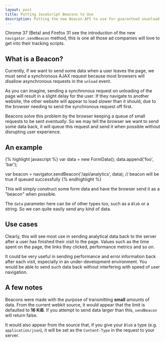 ```yaml
---
layout: post
title: Putting JavaScript Beacons to Use
description: Putting the new Beacon API to use for guaranteed onunload transmissions
---
```


Chrome 37 (Beta) and Firefox 31 see the introduction of the new `navigator.sendBeacon` method, this is one all those ad companies will love to get into their tracking scripts.

## What is a Beacon?

Currently, if we want to send some data when a user leaves the page, we must send a synchronous AJAX request because most browsers will disallow asynchronous requests in the `unload` event. 

As you can imagine, sending a synchronous request on unloading of the page will result in a slight delay for the user. If they navigate to another website, the other website will appear to load slower than it should, due to the browser needing to send the synchronous request off first.

Beacons solve this problem by the browser keeping a queue of small requests to be sent *eventually*. So we may tell the browser we want to send some data back, it will queue this request and send it when possible without disrupting user experience.

## An example

{% highlight javascript %}
var data = new FormData();
data.append('foo', 'bar');

var beacon = navigator.sendBeacon('/api/analytics', data);
// beacon will be true if queued successfully
{% endhighlight %}

This will simply construct some form data and have the browser send it as a "beacon" when possible.

The `data` parameter here can be of other types too, such as a `Blob` or a string. So we can quite easily send any kind of data.

## Use cases

Clearly, this will see most use in sending analytical data back to the server after a user has finished their visit to the page. Values such as the time spent on the page, the links they clicked, performance metrics and so on.

It could be very useful in sending performance and error information back after each visit, especially in an under-development environment. You would be able to send such data back without interfering with speed of user navigation.

## A few notes

Beacons were made with the purpose of transmitting **small** amounts of data. From the current webkit source, it would appear that the limit is defaulted to **16 KiB**. If you attempt to send data larger than this, `sendBeacon` will return false.

It would also appear from the source that, if you give your `Blob` a type (e.g. `application/json`), it will be set as the `Content-Type` in the request to your server.
